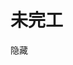 <html>
<head>
    <meta charset="utf-8">
	<title>YoumuNeko</title>
    <link rel="stylesheet" href="/live2d/css/live2d.css" />
</head>
<body>
	<h1>未完工</h1>
    <div id="landlord">
    <div class="message" style="opacity:0"></div>
    <canvas id="live2d" width="280" height="250" class="live2d"></canvas>
    <div class="hide-button">隐藏</div>
</div>
<script type="text/javascript" src="https://cdn.bootcss.com/jquery/2.2.4/jquery.min.js"></script>
<script type="text/javascript">
    var message_Path = '/live2d/'
    var home_Path = 'https://youmuneko.github.io/'
</script>
<script type="text/javascript" src="/live2d/js/live2d.js"></script>
<script type="text/javascript" src="/live2d/js/message.js"></script>
<script type="text/javascript">
    loadlive2d("live2d", "/live2d/model/tia/model.json");
</script>
</body>
</html>

